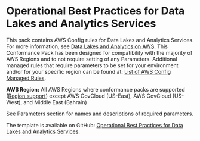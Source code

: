 # Operational Best Practices for Data Lakes and Analytics Services<a name="operational-best-practices-for-Datalakes-and-Analytics-Services"></a>

 This pack contains AWS Config rules for Data Lakes and Analytics Services\. For more information, see [Data Lakes and Analytics on AWS](https://aws.amazon.com/big-data/datalakes-and-analytics/)\. This Conformance Pack has been designed for compatibility with the majority of AWS Regions and to not require setting of any Parameters\. Additional managed rules that require parameters to be set for your environment and/or for your specific region can be found at: [List of AWS Config Managed Rules](https://docs.aws.amazon.com/config/latest/developerguide/managed-rules-by-aws-config.html)\. 

**AWS Region:** All AWS Regions where conformance packs are supported \([Region support](https://docs.aws.amazon.com/config/latest/developerguide/conformance-packs.html#conformance-packs-regions)\) except AWS GovCloud \(US\-East\), AWS GovCloud \(US\-West\), and Middle East \(Bahrain\)

 See Parameters section for names and descriptions of required parameters\. 

The template is available on GitHub: [Operational Best Practices for Data Lakes and Analytics Services](https://github.com/awslabs/aws-config-rules/blob/master/aws-config-conformance-packs/Operational-Best-Practices-for-Datalakes-and-Analytics-Services.yaml)\.